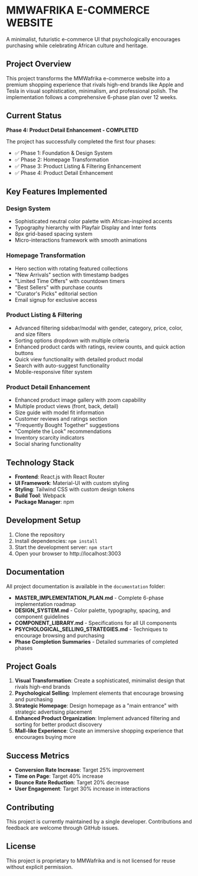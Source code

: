 # MMWAFRIKA E-COMMERCE WEBSITE

A minimalist, futuristic e-commerce UI that psychologically encourages purchasing while celebrating African culture and heritage.

## Project Overview

This project transforms the MMWafrika e-commerce website into a premium shopping experience that rivals high-end brands like Apple and Tesla in visual sophistication, minimalism, and professional polish. The implementation follows a comprehensive 6-phase plan over 12 weeks.

## Current Status

**Phase 4: Product Detail Enhancement - COMPLETED**

The project has successfully completed the first four phases:
- ✅ Phase 1: Foundation & Design System
- ✅ Phase 2: Homepage Transformation
- ✅ Phase 3: Product Listing & Filtering Enhancement
- ✅ Phase 4: Product Detail Enhancement

## Key Features Implemented

### Design System
- Sophisticated neutral color palette with African-inspired accents
- Typography hierarchy with Playfair Display and Inter fonts
- 8px grid-based spacing system
- Micro-interactions framework with smooth animations

### Homepage Transformation
- Hero section with rotating featured collections
- "New Arrivals" section with timestamp badges
- "Limited Time Offers" with countdown timers
- "Best Sellers" with purchase counts
- "Curator's Picks" editorial section
- Email signup for exclusive access

### Product Listing & Filtering
- Advanced filtering sidebar/modal with gender, category, price, color, and size filters
- Sorting options dropdown with multiple criteria
- Enhanced product cards with ratings, review counts, and quick action buttons
- Quick view functionality with detailed product modal
- Search with auto-suggest functionality
- Mobile-responsive filter system

### Product Detail Enhancement
- Enhanced product image gallery with zoom capability
- Multiple product views (front, back, detail)
- Size guide with model fit information
- Customer reviews and ratings section
- "Frequently Bought Together" suggestions
- "Complete the Look" recommendations
- Inventory scarcity indicators
- Social sharing functionality

## Technology Stack

- **Frontend**: React.js with React Router
- **UI Framework**: Material-UI with custom styling
- **Styling**: Tailwind CSS with custom design tokens
- **Build Tool**: Webpack
- **Package Manager**: npm

## Development Setup

1. Clone the repository
2. Install dependencies: `npm install`
3. Start the development server: `npm start`
4. Open your browser to http://localhost:3003

## Documentation

All project documentation is available in the `documentation` folder:

- **MASTER_IMPLEMENTATION_PLAN.md** - Complete 6-phase implementation roadmap
- **DESIGN_SYSTEM.md** - Color palette, typography, spacing, and component guidelines
- **COMPONENT_LIBRARY.md** - Specifications for all UI components
- **PSYCHOLOGICAL_SELLING_STRATEGIES.md** - Techniques to encourage browsing and purchasing
- **Phase Completion Summaries** - Detailed summaries of completed phases

## Project Goals

1. **Visual Transformation**: Create a sophisticated, minimalist design that rivals high-end brands
2. **Psychological Selling**: Implement elements that encourage browsing and purchasing
3. **Strategic Homepage**: Design homepage as a "main entrance" with strategic advertising placement
4. **Enhanced Product Organization**: Implement advanced filtering and sorting for better product discovery
5. **Mall-like Experience**: Create an immersive shopping experience that encourages buying more

## Success Metrics

- **Conversion Rate Increase**: Target 25% improvement
- **Time on Page**: Target 40% increase
- **Bounce Rate Reduction**: Target 20% decrease
- **User Engagement**: Target 30% increase in interactions

## Contributing

This project is currently maintained by a single developer. Contributions and feedback are welcome through GitHub issues.

## License

This project is proprietary to MMWafrika and is not licensed for reuse without explicit permission.